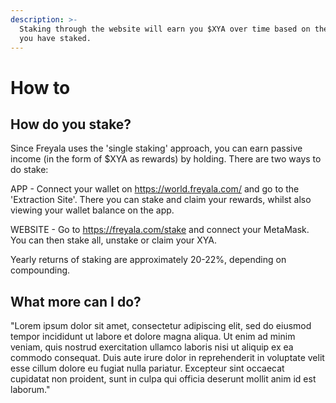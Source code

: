 ```yaml
---
description: >-
  Staking through the website will earn you $XYA over time based on the amount
  you have staked.
---
```


# How to

## How do you stake?

Since Freyala uses the 'single staking' approach, you can earn passive income (in the form of $XYA as rewards) by holding. There are two ways to do stake:

APP - Connect your wallet on https://world.freyala.com/ and go to the 'Extraction Site'. There you can stake and claim your rewards, whilst also viewing your wallet balance on the app.

WEBSITE - Go to https://freyala.com/stake and connect your MetaMask. You can then stake all, unstake or claim your XYA.

Yearly returns of staking are approximately 20-22%, depending on compounding.

## What more can I do?

"Lorem ipsum dolor sit amet, consectetur adipiscing elit, sed do eiusmod tempor incididunt ut labore et dolore magna aliqua. Ut enim ad minim veniam, quis nostrud exercitation ullamco laboris nisi ut aliquip ex ea commodo consequat. Duis aute irure dolor in reprehenderit in voluptate velit esse cillum dolore eu fugiat nulla pariatur. Excepteur sint occaecat cupidatat non proident, sunt in culpa qui officia deserunt mollit anim id est laborum."



